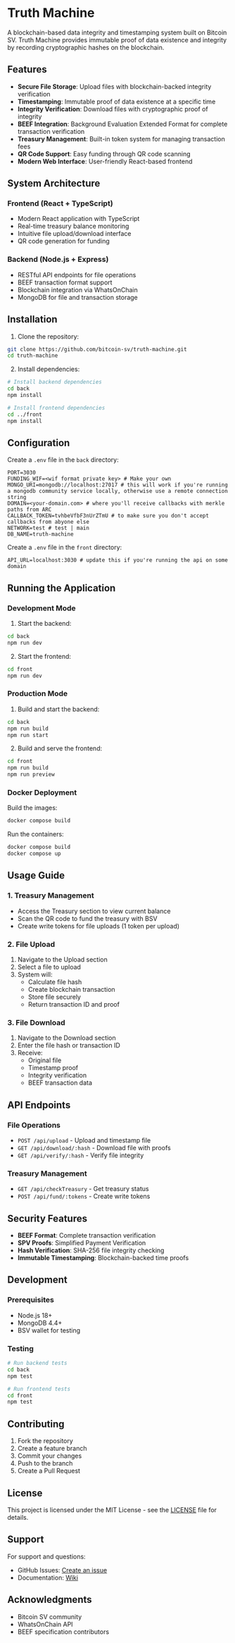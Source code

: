 # Truth Machine

A blockchain-based data integrity and timestamping system built on Bitcoin SV. Truth Machine provides immutable proof of data existence and integrity by recording cryptographic hashes on the blockchain.

## Features

- **Secure File Storage**: Upload files with blockchain-backed integrity verification
- **Timestamping**: Immutable proof of data existence at a specific time
- **Integrity Verification**: Download files with cryptographic proof of integrity
- **BEEF Integration**: Background Evaluation Extended Format for complete transaction verification
- **Treasury Management**: Built-in token system for managing transaction fees
- **QR Code Support**: Easy funding through QR code scanning
- **Modern Web Interface**: User-friendly React-based frontend

## System Architecture

### Frontend (React + TypeScript)
- Modern React application with TypeScript
- Real-time treasury balance monitoring
- Intuitive file upload/download interface
- QR code generation for funding

### Backend (Node.js + Express)
- RESTful API endpoints for file operations
- BEEF transaction format support
- Blockchain integration via WhatsOnChain
- MongoDB for file and transaction storage

## Installation

1. Clone the repository:
```bash
git clone https://github.com/bitcoin-sv/truth-machine.git
cd truth-machine
```

2. Install dependencies:
```bash
# Install backend dependencies
cd back
npm install

# Install frontend dependencies
cd ../front
npm install
```

## Configuration

Create a `.env` file in the `back` directory:

```env
PORT=3030
FUNDING_WIF=<wif format private key> # Make your own
MONGO_URI=mongodb://localhost:27017 # this will work if you're running a mongodb community service locally, otherwise use a remote connection string
DOMAIN=<your-domain.com> # where you'll receive callbacks with merkle paths from ARC
CALLBACK_TOKEN=tvhbeVfbF3nUrZTmU # to make sure you don't accept callbacks from abyone else
NETWORK=test # test | main
DB_NAME=truth-machine
```

Create a `.env` file in the `front` directory:

```env
API_URL=localhost:3030 # update this if you're running the api on some domain
```

## Running the Application

### Development Mode

1. Start the backend:
```bash
cd back
npm run dev
```

2. Start the frontend:
```bash
cd front
npm run dev
```

### Production Mode

1. Build and start the backend:
```bash
cd back
npm run build
npm run start
```

2. Build and serve the frontend:
```bash
cd front
npm run build
npm run preview
```

### Docker Deployment

Build the images:
```bash
docker compose build
```

Run the containers:
```bash
docker compose build
docker compose up
```

## Usage Guide

### 1. Treasury Management
- Access the Treasury section to view current balance
- Scan the QR code to fund the treasury with BSV
- Create write tokens for file uploads (1 token per upload)

### 2. File Upload
1. Navigate to the Upload section
2. Select a file to upload
3. System will:
   - Calculate file hash
   - Create blockchain transaction
   - Store file securely
   - Return transaction ID and proof

### 3. File Download
1. Navigate to the Download section
2. Enter the file hash or transaction ID
3. Receive:
   - Original file
   - Timestamp proof
   - Integrity verification
   - BEEF transaction data

## API Endpoints

### File Operations
- `POST /api/upload` - Upload and timestamp file
- `GET /api/download/:hash` - Download file with proofs
- `GET /api/verify/:hash` - Verify file integrity

### Treasury Management
- `GET /api/checkTreasury` - Get treasury status
- `POST /api/fund/:tokens` - Create write tokens

## Security Features

- **BEEF Format**: Complete transaction verification
- **SPV Proofs**: Simplified Payment Verification
- **Hash Verification**: SHA-256 file integrity checking
- **Immutable Timestamping**: Blockchain-backed time proofs

## Development

### Prerequisites
- Node.js 18+
- MongoDB 4.4+
- BSV wallet for testing

### Testing
```bash
# Run backend tests
cd back
npm test

# Run frontend tests
cd front
npm test
```

## Contributing

1. Fork the repository
2. Create a feature branch
3. Commit your changes
4. Push to the branch
5. Create a Pull Request

## License

This project is licensed under the MIT License - see the [LICENSE](LICENSE) file for details.

## Support

For support and questions:
- GitHub Issues: [Create an issue](https://github.com/bitcoin-sv/truth-machine/issues)
- Documentation: [Wiki](https://github.com/bitcoin-sv/truth-machine/wiki)

## Acknowledgments

- Bitcoin SV community
- WhatsOnChain API
- BEEF specification contributors
